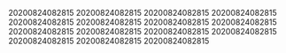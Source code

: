 20200824082815
20200824082815
20200824082815
20200824082815
20200824082815
20200824082815
20200824082815
20200824082815
20200824082815
20200824082815
20200824082815
20200824082815
20200824082815
20200824082815
20200824082815
